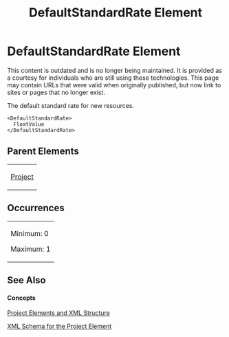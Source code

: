 ﻿---
title: DefaultStandardRate Element
TOCTitle: DefaultStandardRate Element
ms:assetid: 2c96fc23-750a-456e-87e7-6c6d41fb0631
ms:mtpsurl: https://msdn.microsoft.com/en-us/library/Bb968449(v=office.12)
ms:contentKeyID: 13188141
ms.date: 05/05/2014
mtps_version: v=office.12
f1_keywords:
- DefaultStandardRate element
---

# DefaultStandardRate Element

This content is outdated and is no longer being maintained. It is provided as a courtesy for individuals who are still using these technologies. This page may contain URLs that were valid when originally published, but now link to sites or pages that no longer exist.

The default standard rate for new resources.

    <DefaultStandardRate>
      FloatValue
    </DefaultStandardRate>

## Parent Elements

<table>
<colgroup>
<col style="width: 100%" />
</colgroup>
<tbody>
<tr class="odd">
<td><p><a href="bb968701(v=office.12).md">Project</a></p></td>
</tr>
</tbody>
</table>

## Occurrences

<table>
<colgroup>
<col style="width: 100%" />
</colgroup>
<tbody>
<tr class="odd">
<td><p>Minimum: 0</p>
<p>Maximum: 1</p></td>
</tr>
</tbody>
</table>

## See Also

#### Concepts

[Project Elements and XML Structure](bb968439\(v=office.12\).md)

[XML Schema for the Project Element](bb968695\(v=office.12\).md)

